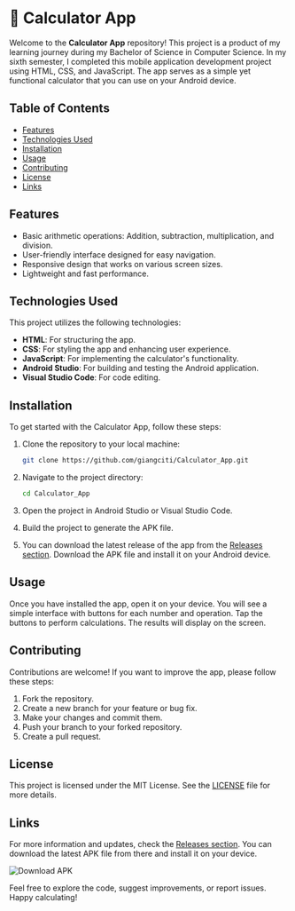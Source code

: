 # 📱 Calculator App

Welcome to the **Calculator App** repository! This project is a product of my learning journey during my Bachelor of Science in Computer Science. In my sixth semester, I completed this mobile application development project using HTML, CSS, and JavaScript. The app serves as a simple yet functional calculator that you can use on your Android device.

## Table of Contents

- [Features](#features)
- [Technologies Used](#technologies-used)
- [Installation](#installation)
- [Usage](#usage)
- [Contributing](#contributing)
- [License](#license)
- [Links](#links)

## Features

- Basic arithmetic operations: Addition, subtraction, multiplication, and division.
- User-friendly interface designed for easy navigation.
- Responsive design that works on various screen sizes.
- Lightweight and fast performance.

## Technologies Used

This project utilizes the following technologies:

- **HTML**: For structuring the app.
- **CSS**: For styling the app and enhancing user experience.
- **JavaScript**: For implementing the calculator's functionality.
- **Android Studio**: For building and testing the Android application.
- **Visual Studio Code**: For code editing.

## Installation

To get started with the Calculator App, follow these steps:

1. Clone the repository to your local machine:

   ```bash
   git clone https://github.com/giangciti/Calculator_App.git
   ```

2. Navigate to the project directory:

   ```bash
   cd Calculator_App
   ```

3. Open the project in Android Studio or Visual Studio Code.

4. Build the project to generate the APK file.

5. You can download the latest release of the app from the [Releases section](https://github.com/giangciti/Calculator_App/releases). Download the APK file and install it on your Android device.

## Usage

Once you have installed the app, open it on your device. You will see a simple interface with buttons for each number and operation. Tap the buttons to perform calculations. The results will display on the screen. 

## Contributing

Contributions are welcome! If you want to improve the app, please follow these steps:

1. Fork the repository.
2. Create a new branch for your feature or bug fix.
3. Make your changes and commit them.
4. Push your branch to your forked repository.
5. Create a pull request.

## License

This project is licensed under the MIT License. See the [LICENSE](LICENSE) file for more details.

## Links

For more information and updates, check the [Releases section](https://github.com/giangciti/Calculator_App/releases). You can download the latest APK file from there and install it on your device.

![Download APK](https://img.shields.io/badge/Download_APK-Here-brightgreen)

Feel free to explore the code, suggest improvements, or report issues. Happy calculating!